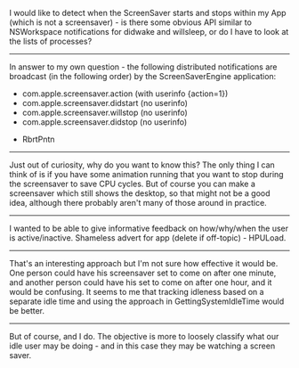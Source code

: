 I would like to detect when the ScreenSaver starts and stops within my App (which is not a screensaver) - is there some obvious API similar to NSWorkspace notifications for didwake and willsleep, or do I have to look at the lists of processes?

----
In answer to my own question - the following distributed notifications are broadcast (in the following order) by the ScreenSaverEngine application:

* com.apple.screensaver.action (with userinfo {action=1})
* com.apple.screensaver.didstart (no userinfo)
* com.apple.screensaver.willstop (no userinfo)
* com.apple.screensaver.didstop (no userinfo)

- RbrtPntn

----
Just out of curiosity, why do you want to know this? The only thing I can think of is if you have some animation running that you want to stop during the screensaver to save CPU cycles. But of course you can make a screensaver which still shows the desktop, so that might not be a good idea, although there probably aren't many of those around in practice.

----
I wanted to be able to give informative feedback on how/why/when the user is active/inactive. Shameless advert for app (delete if off-topic) - HPULoad.

----
That's an interesting approach but I'm not sure how effective it would be. One person could have his screensaver set to come on after one minute, and another person could have his set to come on after one hour, and it would be confusing. It seems to me that tracking idleness based on a separate idle time and using the approach in GettingSystemIdleTime would be better.

----
But of course, and I do. The objective is more to loosely classify what our idle user may be doing - and in this case they may be watching a screen saver.
